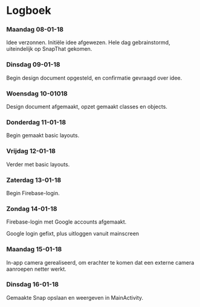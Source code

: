# Logboek

### Maandag 08-01-18

Idee verzonnen. Initiële idee afgewezen. Hele dag gebrainstormd, uiteindelijk op SnapThat gekomen.

### Dinsdag 09-01-18

Begin design document opgesteld, en confirmatie gevraagd over idee.

### Woensdag 10-01018

Design document afgemaakt, opzet gemaakt classes en objects.

### Donderdag 11-01-18

Begin gemaakt basic layouts.

### Vrijdag 12-01-18

Verder met basic layouts.

### Zaterdag 13-01-18

Begin Firebase-login.

### Zondag 14-01-18

Firebase-login met Google accounts afgemaakt.

Google login gefixt, plus uitloggen vanuit mainscreen

### Maandag 15-01-18

In-app camera gerealiseerd, om erachter te komen dat een externe camera aanroepen netter werkt.

### Dinsdag 16-01-18

Gemaakte Snap opslaan en weergeven in MainActivity.

